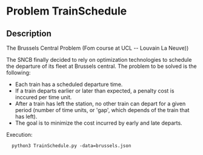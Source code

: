 # Problem TrainSchedule
## Description
The Brussels Central Problem (Fom course at UCL -- Louvain La Neuve))

The SNCB finally decided to rely on optimization technologies to schedule the departure
of its fleet at Brussels central. The problem to be solved is the following:
- Each train has a scheduled departure time.
- If a train departs earlier or later than expected, a penalty cost is inccured per time unit.
- After a train has left the station, no other train can depart for a given period
 (number of time units, or 'gap', which depends of the train that has left).
- The goal is to minimize the cost incurred by early and late departs.

Execution:
```
  python3 TrainSchedule.py -data=brussels.json

